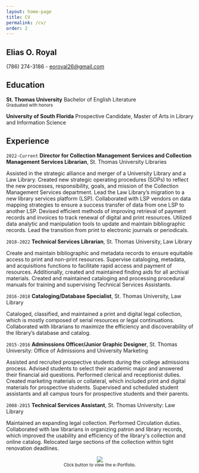 ```yaml
---
layout: home-page
title: CV
permalink: /cv/
order: 2
---
```


## Elias O. Royal
(786) 274-3186 - eoroyal26@gmail.com

## Education

<p><b>St. Thomas University</b> Bachelor of English Literature<br/><small>Graduated with honors</small></p>

__University of South Florida__
Prospective Candidate, Master of Arts in Library and Information Science 

## Experience

`2022-Current`
__Director for Collection Management Services and Collection Management Services Librarian__, St. Thomas University Libraries 

Assisted in the strategic alliance and merger of a University Library and a Law Library. Created new strategic operating procedures (SOPs) to reflect the new processes, responsibility, goals, and mission of the Collection Management Services department. Lead the Law Library’s migration to a new library services platform (LSP). Collaborated with LSP vendors on data mapping strategies to ensure a success transfer of data from one LSP to another LSP. Devised efficient methods of improving retrieval of payment records and invoices to track renewal of digital and print resources. Utilized data analytic and manipulation tools to update and maintain bibliographic records. Lead the transition from print to electronic journals or periodicals. 

`2018-2022`
__Technical Services Librarian__, St. Thomas University, Law Library

Create and maintain bibliographic and metadata records to ensure equitable access to print and non-print resources. Supervise cataloging, metadata, and acquisitions functions to facilitate rapid access and payment of resources. Additionally, created and maintained finding aids for all archival materials. Created and maintained cataloging and processing procedural manuals for training and supervising Technical Services Assistants.

`2016-2018`
__Cataloging/Database Specialist__, St. Thomas University, Law Library

Cataloged, classified, and maintained a print and digital legal collection, which is mostly composed of serial resources or legal continuations. Collaborated with librarians to maximize the efficiency and discoverability of the library’s database and catalog.

`2015-2016`
__Adminssions Officer/Junior Graphic Designer__, St. Thomas University: Office of Admissions and University Marketing

Assisted and recruited prospective students during the college admissions process. Advised students to select their academic major and answered their financial aid questions. Performed clerical and receptionist duties. Created marketing materials or collateral, which included print and digital materials for prospective students. Supervised and scheduled student assistants and all campus tours for prospective students and their parents.

`2008-2015`
__Technical Services Assistant__, St. Thomas University: Law Library

Maintained an expanding legal collection. Performed Circulation duties. Collaborated with law librarians in organizing patron and library records, which improved the usability and efficiency of the library's collection and online catalog. Relocated large sections of the collection within tight renovation deadlines.

<p style="text-align:center;"><a href="https://eoroyal26.github.io/e-portfolio/">
    <img src="https://eoroyal26.github.io/assets/img/Portfolio-Button8.png"><br/></a><small>Click button to view the e-Portfolio.</small></p>

